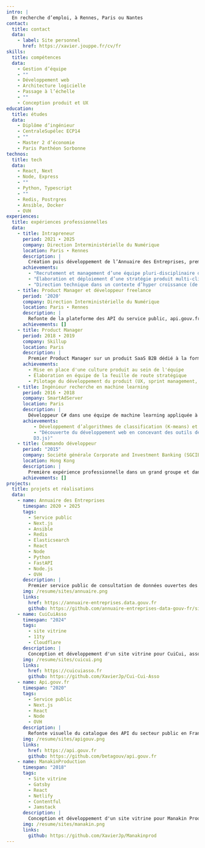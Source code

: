 ```yaml
---
intro: |
  En recherche d’emploi, à Rennes, Paris ou Nantes
contact:
  title: contact
  data:
    - label: Site personnel
      href: https://xavier.jouppe.fr/cv/fr
skills:
  title: compétences
  data:
    - Gestion d’équipe
    - ""
    - Développement web
    - Architecture logicielle
    - Passage à l’échelle
    - ""
    - Conception produit et UX
education:
  title: études
  data:
    - Diplôme d’ingénieur
    - CentraleSupélec ECP14
    - ""
    - Master 2 d’économie
    - Paris Panthéon Sorbonne
technos:
  title: tech
  data:
    - React, Next
    - Node, Express
    - ""
    - Python, Typescript
    - ""
    - Redis, Postrgres
    - Ansible, Docker
    - OVH
experiences:
  title: expériences professionnelles
  data:
    - title: Intrapreneur
      period: 2021 ∙ 2025
      company: Direction Interministérielle du Numérique
      location: Paris ∙ Rennes
      description: |
        Création puis développement de l’Annuaire des Entreprises, premier site public pour les données d’entreprises. Recherche de sponsors au sein de l’administration, élaboration puis exécution de la stratégie et passage à l'échelle :
      achievements:
        - "Recrutement et management d’une équipe pluri-disciplinaire de 8 personnes (bizdev, SEO, designer, devoppeurs)"
        - "Élaboration et déploiement d’une stratégie produit multi-clients : site public pour les entreprises et les citoyens, SaaS pour les agents publics, API ouverte pour les développeurs"
        - "Direction technique dans un contexte d’hyper croissance (de zéro à 8M de visites et 150M de requêtes mensuelles en 2025) et de contraintes de sécurité croissantes. Défis de scalabilité de l’infrastructure, de performances applicatives et homologation de sécurité"
    - title: Product Manager et développeur freelance
      period: '2020'
      company: Direction Interministérielle du Numérique
      location: Paris ∙ Rennes
      description: |
        Refonte de la plateforme des API du service public, api.gouv.fr, en binôme avec une UX designer
      achievements: []
    - title: Product Manager
      period: 2018 ∙ 2019
      company: Skillup
      location: Paris
      description: |
        Premier Product Manager sur un produit SaaS B2B dédié à la formation en entreprise
      achievements:
        - Mise en place d'une culture produit au sein de l'équipe
        - Élaboration en équipe de la feuille de route stratégique
        - Pilotage du développement du produit (UX, sprint management, KPIs)
    - title: Ingénieur recherche en machine learning
      period: 2016 ∙ 2018
      company: SmartAdServer
      location: Paris
      description: |
        Développeur C# dans une équipe de machine learning appliquée à la publicité en ligne :
      achievements:
          - Développement d’algorithmes de classification (K-means) et de prédiction (descente de gradient)
          - "Découverte du développement web en concevant des outils de data visualisation (React,
          D3.js)"
    - title: Commando développeur
      period: "2015"
      company: Société générale Corporate and Investment Banking (SGCIB)
      location: Hong Kong
      description: |
        Première expérience professionnelle dans un grand groupe et dans un cadre international. Développement d’outils pour le middle office (VB.NET, C#, Python)
      achievements: []
projects:
  title: projets et réalisations
  data:
    - name: Annuaire des Entreprises
      timespan: 2020 ∙ 2025
      tags:
        - Service public
        - Next.js
        - Ansible
        - Redis
        - Elasticsearch
        - React
        - Node
        - Python
        - FastAPI
        - Node.js
        - OVH
      description: |
        Premier service public de consultation de données ouvertes des entreprises. 8M de visites et 150M de requêtes mensuelles en 2025. Hébergement sur des serveurs dédiés OVH, en multi-régions.
      img: /resume/sites/annuaire.png
      links:
        href: https://annuaire-entreprises.data.gouv.fr
        github: https://github.com/annuaire-entreprises-data-gouv-fr/site
    - name: CuiCuiAsso
      timespan: "2024"
      tags:
        - site vitrine
        - 11ty
        - Cloudflare
      description: |
        Conception et développement d'un site vitrine pour CuiCui, association d’édition de fanzines sur le vivant en Bretagne.
      img: /resume/sites/cuicui.png
      links:
        href: https://cuicuiasso.fr
        github: https://github.com/XavierJp/Cui-Cui-Asso
    - name: Api.gouv.fr
      timespan: "2020"
      tags:
        - Service public
        - Next.js
        - React
        - Node
        - OVH
      description: |
        Refonte visuelle du catalogue des API du secteur public en France. Migration d'un site vitrine en Jekyll vers React/Next.js
      img: /resume/sites/apigouv.png
      links:
        href: https://api.gouv.fr
        github: https://github.com/betagouv/api.gouv.fr
    - name: ManakinProduction
      timespan: "2018"
      tags:
        - Site vitrine
        - Gatsby
        - React
        - Netlify
        - Contentful
        - Jamstack
      description: |
        Conception et développement d'un site vitrine pour Manakin Production, structure de production de projets artistiques dans le spectacle vivant. Ce site n’est plus en ligne.
      img: /resume/sites/manakin.png
      links:
        github: https://github.com/XavierJp/Manakinprod
---
```


<!-- You can add any additional markdown content here if needed -->
